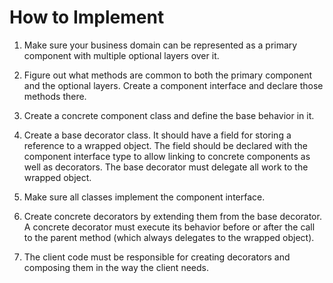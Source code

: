 # How to Implement
1. Make sure your business domain can be represented as a primary component with multiple optional layers over it.

1. Figure out what methods are common to both the primary component and the optional layers. Create a component interface and declare those methods there.

1. Create a concrete component class and define the base behavior in it.

1. Create a base decorator class. It should have a field for storing a reference to a wrapped object. The field should be declared with the component interface type to allow linking to concrete components as well as decorators. The base decorator must delegate all work to the wrapped object.

1. Make sure all classes implement the component interface.

1. Create concrete decorators by extending them from the base decorator. A concrete decorator must execute its behavior before or after the call to the parent method (which always delegates to the wrapped object).

1. The client code must be responsible for creating decorators and composing them in the way the client needs.